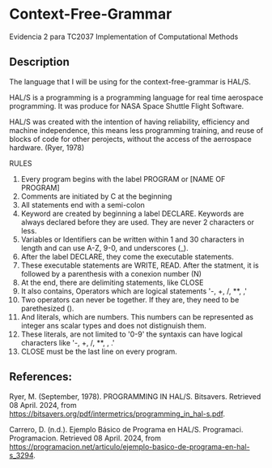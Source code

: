 # Context-Free-Grammar
Evidencia 2 para TC2037 Implementation of Computational Methods

## Description
The language that I will be using for the context-free-grammar is HAL/S.

HAL/S is a programming is a programming language for real time aerospace programming. It was produce for NASA Space Shuttle Flight Software. 

HAL/S was created with the intention of having reliability, efficiency and machine independence, this means less programming training, and reuse of blocks of code for other perojects, without the access of the aerrospace hardware. (Ryer, 1978) 

RULES
1. Every program begins with the label PROGRAM or [NAME OF PROGRAM]
2. Comments are initiated by C at the beginning
3. All statements end with a semi-colon
4. Keyword are created by beginning a label DECLARE. Keywords are always declared before they are used. They are never 2 characters or less.
5. Variables or Identifiers can be written within 1 and 30 characters in length and can use A-Z, 9-0, and underscores (_).
6. After the label DECLARE, they come the executable statements.
7. These executable statements are WRITE, READ. After the statment, it is followed by a parenthesis with a conexion number (N)
8. At the end, there are delimiting statements, like CLOSE
9. It also contains, Operators which are logical statements '-, +, /, **, ,'
10. Two operators can never be together. If they are, they need to be parethesized ().
11. And literals, which are numbers. This numbers can be represented as integer ans scalar types and does not distignuish them.
12. These literals, are not limited to '0-9' the syntaxis can have logical characters like '-, +, /, **, , .' 
13. CLOSE must be the last line on every program.

## References:
Ryer, M. (September, 1978). PROGRAMMING IN HAL/S. Bitsavers. Retrieved 08 April. 2024, from https://bitsavers.org/pdf/intermetrics/programming_in_hal-s.pdf.

Carrero, D. (n.d.). Ejemplo Básico de Programa en HAL/S. Programaci. Programacion. Retrieved 08 April. 2024, from https://programacion.net/articulo/ejemplo-basico-de-programa-en-hal-s_3294.
